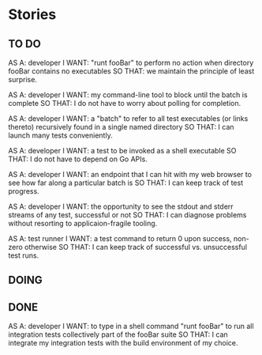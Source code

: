Stories
=======

TO DO
-----

AS A: developer
I WANT: "runt fooBar" to perform no action when directory fooBar contains no executables
SO THAT: we maintain the principle of least surprise.

AS A: developer
I WANT: my command-line tool to block until the batch is complete
SO THAT: I do not have to worry about polling for completion.

AS A: developer
I WANT: a "batch" to refer to all test executables (or links thereto) recursively found in a single named directory
SO THAT: I can launch many tests conveniently.

AS A: developer
I WANT: a test to be invoked as a shell executable
SO THAT: I do not have to depend on Go APIs.

AS A: developer
I WANT: an endpoint that I can hit with my web browser to see how far along a particular batch is
SO THAT: I can keep track of test progress.

AS A: developer
I WANT: the opportunity to see the stdout and stderr streams of any test, successful or not
SO THAT: I can diagnose problems without resorting to applicaion-fragile tooling.

AS A: test runner
I WANT: a test command to return 0 upon success, non-zero otherwise
SO THAT: I can keep track of successful vs. unsuccessful test runs.

DOING
-----


DONE
----

AS A: developer
I WANT: to type in a shell command "runt fooBar" to run all integration tests collectively part of the fooBar suite
SO THAT: I can integrate my integration tests with the build environment of my choice.

